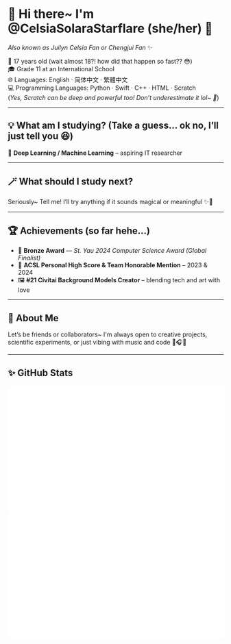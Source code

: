 # 🌸 Hi there~ I'm @CelsiaSolaraStarflare (she/her) 🌸  
*Also known as Juilyn Celsia Fan or Chengjui Fan* ✨

🌟 17 years old (wait almost 18?! how did that happen so fast?? 😳)  
🎓 Grade 11 at an International School  
🌐 Languages: English · 简体中文 · 繁體中文  
💻 Programming Languages: Python · Swift · C++ · HTML · Scratch  
(*Yes, Scratch can be deep and powerful too! Don’t underestimate it lol~ 💅*)

---

## 💡 What am I studying? (Take a guess... ok no, I’ll just tell you 😆)

🧠 **Deep Learning / Machine Learning** – aspiring IT researcher

---

## 🪄 What should I study next?
Seriously~ Tell me! I’ll try anything if it sounds magical or meaningful ✨💭

---

## 🏆 Achievements (so far hehe…)

- 🥉 **Bronze Award** — *St. Yau 2024 Computer Science Award (Global Finalist)*  
- 🏅 **ACSL Personal High Score & Team Honorable Mention** – 2023 & 2024  
- 🖼️ **#21 Civitai Background Models Creator** – blending tech and art with love

---

## 🦄 About Me

Let’s be friends or collaborators~ I'm always open to creative projects, scientific experiments, or just vibing with music and code 💖🎧🧪

---

## ✨ GitHub Stats

<picture>
  <source srcset="https://raw.githubusercontent.com/CelsiaSolaraStarflare/github-stats/master/generated/overview.svg#gh-dark-mode-only" media="(prefers-color-scheme: dark)" />
  <source srcset="https://raw.githubusercontent.com/CelsiaSolaraStarflare/github-stats/master/generated/overview.svg#gh-light-mode-only" media="(prefers-color-scheme: light), (prefers-color-scheme: no-preference)" />
  <img alt="GitHub Stats" src="https://raw.githubusercontent.com/CelsiaSolaraStarflare/github-stats/master/generated/overview.svg" />
</picture>

<picture>
  <source srcset="https://raw.githubusercontent.com/CelsiaSolaraStarflare/github-stats/master/generated/languages.svg#gh-dark-mode-only" media="(prefers-color-scheme: dark)" />
  <source srcset="https://raw.githubusercontent.com/CelsiaSolaraStarflare/github-stats/master/generated/languages.svg#gh-light-mode-only" media="(prefers-color-scheme: light), (prefers-color-scheme: no-preference)" />
  <img alt="Top Languages" src="https://raw.githubusercontent.com/CelsiaSolaraStarflare/github-stats/master/generated/languages.svg" />
</picture>
